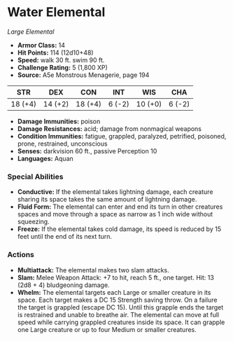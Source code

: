 # Water Elemental

*Large* *Elemental*

- **Armor Class:** 14
- **Hit Points:** 114 (12d10+48)
- **Speed:** walk 30 ft. swim 90 ft.
- **Challenge Rating:** 5 (1,800 XP)
- **Source:** A5e Monstrous Menagerie, page 194

| STR | DEX | CON | INT | WIS | CHA |
| --- | --- | --- | --- | --- | --- |
| 18 (+4) | 14 (+2) | 18 (+4) | 6 (-2) | 10 (+0) | 6 (-2) |

- **Damage Immunities:** poison
- **Damage Resistances:** acid; damage from nonmagical weapons
- **Condition Immunities:** fatigue, grappled, paralyzed, petrified, poisoned, prone, restrained, unconscious
- **Senses:** darkvision 60 ft., passive Perception 10
- **Languages:** Aquan

### Special Abilities

- **Conductive:** If the elemental takes lightning damage, each creature sharing its space takes the same amount of lightning damage.
- **Fluid Form:** The elemental can enter and end its turn in other creatures spaces and move through a space as narrow as 1 inch wide without squeezing.
- **Freeze:** If the elemental takes cold damage, its speed is reduced by 15 feet until the end of its next turn.

### Actions

- **Multiattack:** The elemental makes two slam attacks.
- **Slam:** Melee Weapon Attack: +7 to hit, reach 5 ft., one target. Hit: 13 (2d8 + 4) bludgeoning damage.
- **Whelm:** The elemental targets each Large or smaller creature in its space. Each target makes a DC 15 Strength saving throw. On a failure  the target is grappled (escape DC 15). Until this grapple ends  the target is restrained and unable to breathe air. The elemental can move at full speed while carrying grappled creatures inside its space. It can grapple one Large creature or up to four Medium or smaller creatures.


